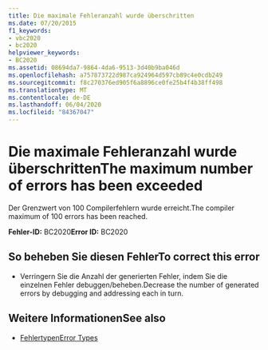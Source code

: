 ```yaml
---
title: Die maximale Fehleranzahl wurde überschritten
ms.date: 07/20/2015
f1_keywords:
- vbc2020
- bc2020
helpviewer_keywords:
- BC2020
ms.assetid: 08694da7-9864-4da6-9513-3d40b9ba046d
ms.openlocfilehash: a757873722d987ca924964d597cb89c4e0cdb249
ms.sourcegitcommit: f8c270376ed905f6a8896ce0fe25b4f4b38ff498
ms.translationtype: MT
ms.contentlocale: de-DE
ms.lasthandoff: 06/04/2020
ms.locfileid: "84367047"
---
```

# <a name="the-maximum-number-of-errors-has-been-exceeded"></a><span data-ttu-id="20cde-102">Die maximale Fehleranzahl wurde überschritten</span><span class="sxs-lookup"><span data-stu-id="20cde-102">The maximum number of errors has been exceeded</span></span>
<span data-ttu-id="20cde-103">Der Grenzwert von 100 Compilerfehlern wurde erreicht.</span><span class="sxs-lookup"><span data-stu-id="20cde-103">The compiler maximum of 100 errors has been reached.</span></span>  
  
 <span data-ttu-id="20cde-104">**Fehler-ID:** BC2020</span><span class="sxs-lookup"><span data-stu-id="20cde-104">**Error ID:** BC2020</span></span>  
  
## <a name="to-correct-this-error"></a><span data-ttu-id="20cde-105">So beheben Sie diesen Fehler</span><span class="sxs-lookup"><span data-stu-id="20cde-105">To correct this error</span></span>  
  
- <span data-ttu-id="20cde-106">Verringern Sie die Anzahl der generierten Fehler, indem Sie die einzelnen Fehler debuggen/beheben.</span><span class="sxs-lookup"><span data-stu-id="20cde-106">Decrease the number of generated errors by debugging and addressing each in turn.</span></span>  
  
## <a name="see-also"></a><span data-ttu-id="20cde-107">Weitere Informationen</span><span class="sxs-lookup"><span data-stu-id="20cde-107">See also</span></span>

- [<span data-ttu-id="20cde-108">Fehlertypen</span><span class="sxs-lookup"><span data-stu-id="20cde-108">Error Types</span></span>](../programming-guide/language-features/error-types.md)
